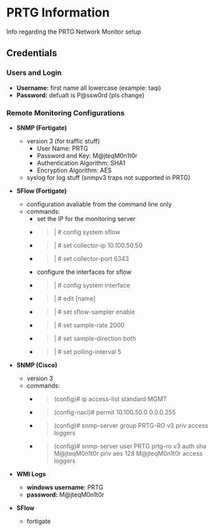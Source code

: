 # PRTG Information
Info regarding the PRTG Network Monitor setup

## Credentials

### Users and Login
- **Username:** first name all lowercase (example: taqi)
- **Password:** defualt is P@ssw0rd (pls change)

### Remote Monitoring Configurations
- **SNMP (Fortigate)**
  - version 3 (for traffic stuff)
    - User Name: PRTG
    - Password and Key: M@jteqM0n1t0r
    - Authentication Algorithm: SHA1
    - Encryption Algorithm: AES
  - syslog for log stuff (snmpv3 traps not supported in PRTG)
- **SFlow (Fortigate)**
  - configuration avaliable from the command line only
  - commands:
    - set the IP for the monitoring server
    - >| # config system sflow
    - >| # set collector-ip 10.100.50.50
    - >| # set collector-port 6343
    - configure the interfaces for sflow
    - >| # config system interface
    - >| # edit [name]
    - >| # set sflow-sampler enable
    - >| # set sample-rate 2000
    - >| # set sample-direction both
    - >| # set polling-interval 5
- **SNMP (Cisco)**
  - version 3
  - commands:
    - >(config)# ip access-list standard MGMT 
    - >(config-nacl)# permit 10.100.50.0 0.0.0.255
    - >(config)# snmp-server group PRTG-RO v3 priv access loggers
    - >(config)# snmp-server user PRTG prtg-ro v3 auth sha M@jteqM0n1t0r priv aes 128 M@jteqM0n1t0r access loggers

- **WMI Logs**
  - **windows username**: PRTG
  - **password:** M@jteqM0n1t0r
- **SFlow**
  - fortigate